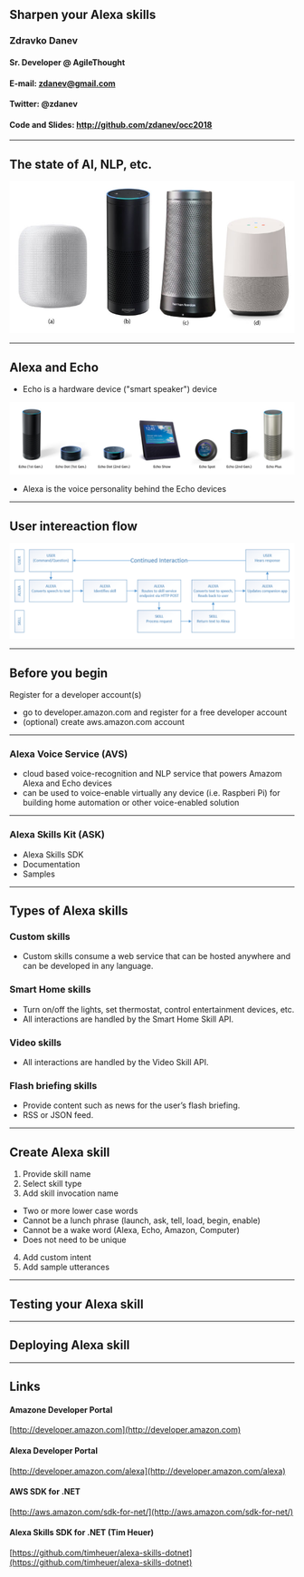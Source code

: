 ## Sharpen your Alexa skills

### Zdravko Danev

#### Sr. Developer @ AgileThought

#### E-mail: zdanev@gmail.com

#### Twitter: @zdanev

#### Code and Slides: http://github.com/zdanev/occ2018

---

## The state of AI, NLP, etc.

![smart speakers](smart-speakers.jpg)

---

## Alexa and Echo

- Echo is a hardware device ("smart speaker") device

![echo devices](echo-devices.png)

- Alexa is the voice personality behind the Echo devices

---

## User intereaction flow

![flow diagram](flow.png)

---

## Before you begin

Register for a developer account(s)

- go to developer.amazon.com and register for a free developer account
- (optional) create aws.amazon.com account

---

### Alexa Voice Service (AVS)

- cloud based voice-recognition and NLP service that powers Amazom Alexa and Echo devices
- can be used to voice-enable virtually any device (i.e. Raspberi Pi) for building home automation or other voice-enabled solution

---

### Alexa Skills Kit (ASK)

- Alexa Skills SDK
- Documentation
- Samples

---

## Types of Alexa skills

### Custom skills

- Custom skills consume a web service that can be hosted anywhere and can be developed in any language.

### Smart Home skills

- Turn on/off the lights, set thermostat, control entertainment devices, etc.
- All interactions are handled by the Smart Home Skill API.

### Video skills

- All interactions are handled by the Video Skill API.

### Flash briefing skills

- Provide content such as news for the user’s flash briefing. 
- RSS or JSON feed.

---

## Create Alexa skill

1. Provide skill name
2. Select skill type
3. Add skill invocation name
- Two or more lower case words
- Cannot be a lunch phrase (launch, ask, tell, load, begin, enable)
- Cannot be a wake word (Alexa, Echo, Amazon, Computer)
- Does not need to be unique
4. Add custom intent
5. Add sample utterances

---

## Testing your Alexa skill

---

## Deploying Alexa skill

---

## Links

#### Amazone Developer Portal
[http://developer.amazon.com](http://developer.amazon.com)

#### Alexa Developer Portal
[http://developer.amazon.com/alexa](http://developer.amazon.com/alexa)

#### AWS SDK for .NET
[http://aws.amazon.com/sdk-for-net/](http://aws.amazon.com/sdk-for-net/)

#### Alexa Skills SDK for .NET (Tim Heuer)
[https://github.com/timheuer/alexa-skills-dotnet](https://github.com/timheuer/alexa-skills-dotnet)